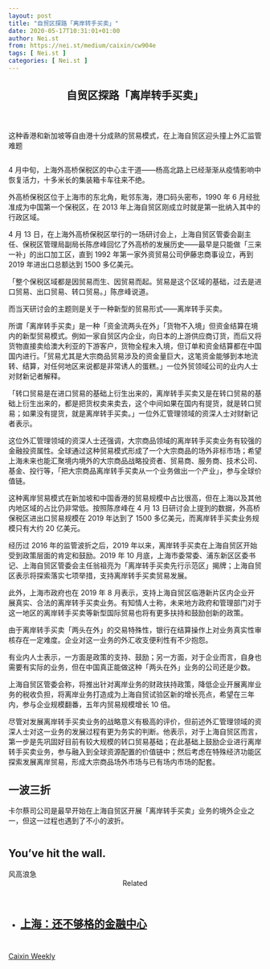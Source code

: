 ```yaml
---
layout: post
title: "自贸区探路「离岸转手买卖」"
date: 2020-05-17T10:31:01+01:00
author: Nei.st
from: https://nei.st/medium/caixin/cw904e
tags: [ Nei.st ]
categories: [ Nei.st ]
---
```


<article class="post-19824 post type-post status-publish format-standard hentry category-caixin" id="post-19824"> <header class="page-header medium Archives"><div class="page-header__image"></div><div class="page-header__content"><h1 class="page-title text-align-center">自贸区探路「离岸转手买卖」</h1></div> </header><div class="entry-content aesop-entry-content" id="post-19824-content"><link as="font" crossorigin="anonymous" href="//cdn.jsdelivr.net/gh/0nd1jyU39XQ/_/glyph/font-face/0uIzqoZjSuJfvSBnvgXTcApMtcVhMcpr.woff" rel="preload" type="font/woff"/><link as="font" crossorigin="anonymous" href="//cdn.jsdelivr.net/gh/0nd1jyU39XQ/_/glyph/font-face/1sTnSLZWDKucPX6SAk.woff" rel="preload" type="font/woff"/><p class="blog-post__description">这种香港和新加坡等自由港十分成熟的贸易模式，在上海自贸区迎头撞上外汇监管难题</p><span id="more-19824"></span><div class="container large img edge"><div class="aspectRatioPlaceholder"><div class="progressiveMedia" data-height="1514" data-width="2000"> <img alt="" class="progressiveMedia-image lazyload" data-src="https://cdn.jsdelivr.net/gh/0nd1jyU39XQ/_/img/1/i7FfLalfm9Mk.jpg" src="https://cdn.jsdelivr.net/gh/0nd1jyU39XQ/_/img/1/i7FfLalfm9Mk.jpg"/></div></div></div><p>4 月中旬，上海外高桥保税区的中心主干道——杨高北路上已经渐渐从疫情影响中恢复活力，十多米长的集装箱卡车往来不绝。</p><p>外高桥保税区位于上海市的东北角，毗邻东海，港口码头密布，1990 年 6 月经批准成为中国第一个保税区，在 2013 年上海自贸区刚成立时就是第一批纳入其中的行政区域。</p><p>4 月 13 日，在上海外高桥保税区举行的一场研讨会上，上海自贸区管委会副主任、保税区管理局副局长陈彦峰回忆了外高桥的发展历史——最早是只能做「三来一补」的出口加工区，直到 1992 年第一家外资贸易公司伊藤忠商事设立，再到 2019 年进出口总额达到 1500 多亿美元。</p><p>「整个保税区域都是因贸易而生、因贸易而起。贸易是这个区域的基础，过去是进口贸易、出口贸易、转口贸易。」陈彦峰说道。</p><p>而当天研讨会的主题则是关于一种新型的贸易形式——离岸转手买卖。</p><div class="code-block code-block-1" style="margin: 8px 0; clear: both;"><div class="container ads_KbHEVhh8Rw"><div class="card card--blog post-sidebar"><div class="card-body"><div class="logo_ngcontent-kty-0"> </div><div class="iframe-blocker U6XAMK63Vh00WqvF2BacIQ"><div class="background-h60B"> </div><div class="WumZiPCS4MeMw4pxQ"> </div></div></div><div class="card-footer"><div class="card-footer-wrapper" layout="row bottom-left"></div></div></div></div></div><p>所谓「离岸转手买卖」是一种「资金流两头在外」「货物不入境」但资金结算在境内的新型贸易模式。例如一家自贸区内企业，向日本的上游供应商订货，而后又将货物直接卖给澳大利亚的下游客户，货物全程未入境，但订单和资金结算都在中国国内进行。「贸易尤其是大宗商品贸易涉及的资金量巨大，这笔资金能够到本地流转、结算，对任何地区来说都是非常诱人的蛋糕。」一位外贸领域公司的业内人士对财新记者解释。</p><p>「转口贸易是在进口贸易的基础上衍生出来的，离岸转手买卖又是在转口贸易的基础上衍生出来的，都是把货权卖来卖去，这个中间如果在国内有提货，就是转口贸易；如果没有提货，就是离岸转手买卖。」一位外汇管理领域的资深人士对财新记者表示。</p><p>这位外汇管理领域的资深人士还强调，大宗商品领域的离岸转手买卖业务有较强的金融投资属性。全球通过这种贸易模式形成了一个大宗商品的场外非标市场；希望上海未来也能汇聚境内境外的大宗商品战略投资者、贸易商、服务商、技术公司、基金、投行等，「把大宗商品离岸转手买卖从一个业务做出一个产业」，参与全球价值链。</p><p>这种离岸贸易模式在新加坡和中国香港的贸易规模中占比很高，但在上海以及其他内地区域的占比仍非常低。按照陈彦峰在 4 月 13 日研讨会上提到的数据，外高桥保税区进出口贸易规模在 2019 年达到了 1500 多亿美元，而离岸转手买卖业务规模只有大约 20 亿美元。</p><p>经历过 2016 年的监管波折之后，2019 年以来，离岸转手买卖在上海自贸区开始受到政策层面的肯定和鼓励。2019 年 10 月底，上海市委常委、浦东新区区委书记、上海自贸区管委会主任翁祖亮为「离岸转手买卖先行示范区」揭牌；上海自贸区表示将探索落实七项举措，支持离岸转手买卖贸易发展。</p><p>此外，上海市政府也在 2019 年 8 月表示，支持上海自贸区临港新片区内企业开展真实、合法的离岸转手买卖业务。有知情人士称，未来地方政府和管理部门对于这一地区的离岸转手买卖等新型国际贸易也将有更多扶持和鼓励创新的政策。</p><div class="code-block code-block-1" style="margin: 8px 0; clear: both;"><div class="container ads_KbHEVhh8Rw"><div class="card card--blog post-sidebar"><div class="card-body"><div class="logo_ngcontent-kty-0"> </div><div class="iframe-blocker U6XAMK63Vh00WqvF2BacIQ"><div class="background-h60B"> </div><div class="WumZiPCS4MeMw4pxQ"> </div></div></div><div class="card-footer"><div class="card-footer-wrapper" layout="row bottom-left"></div></div></div></div></div><p>由于离岸转手买卖「两头在外」的交易特殊性，银行在结算操作上对业务真实性审核存在一定难度。企业对这一业务的外汇收支便利性有不少抱怨。</p><p>有业内人士表示，一方面是政策的支持、鼓励；另一方面，对于企业而言，自身也需要有实际的业务，但在中国真正能做这种「两头在外」业务的公司还是少数。</p><p>上海自贸区管委会称，将推出针对离岸业务的财政扶持政策，降低企业开展离岸业务的税收负担，将离岸业务打造成为上海自贸试验区新的增长亮点，希望在三年内，参与企业规模翻番，五年内贸易规模增长 10 倍。</p><p>尽管对发展离岸转手买卖业务的战略意义有极高的评价，但前述外汇管理领域的资深人士对这一业务的发展过程有更为务实的判断。他表示，对于上海自贸区而言，第一步是先巩固好目前有较大规模的转口贸易基础；在此基础上鼓励企业进行离岸转手买卖业务，参与融入到全球资源配置的价值链中；然后考虑在特殊经济功能区探索发展离岸贸易，形成大宗商品场外市场与已有场内市场的配套。</p><h2>一波三折</h2><p>卡尔蔡司公司是最早开始在上海自贸区开展「离岸转手买卖」业务的境外企业之一，但这一过程也遇到了不小的波折。</p><div class="aesop-content-comp-wrap aesop-content-comp-columns-1" id="aesop-content-component"><div class="container img gfw edge"><div class="BarrierFailsafe__fullBarrier___2bFWd"><div class="aspectRatioPlaceholder nykpaywall"><div class="progressiveMedia" data-height="880" data-width="1040"> <img alt="" class="progressiveMedia-image lazyload" data-src="https://cdn.jsdelivr.net/gh/0nd1jyU39XQ/_/img/1/full-desktop@2x.png" src="https://cdn.jsdelivr.net/gh/0nd1jyU39XQ/_/img/1/full-desktop@2x.png"/></div></div><h1 class="BarrierFailsafe__header___1VGQh">You’ve hit the wall.</h1><div class="BarrierFailsafe__body___2hQxl">风高浪急 <a class="wdAUwEkxSXQjBoQ" href="https://nei.st/medium/j2c6srlbezlceyrdintsxq" rel="noopener noreferrer nofollow" target="_blank"><span class="svgIcon svgIcon--questionMark svgIcon--19px"></span></a></div></div></div></div><section class="jsx-1092709871 collection"> <header class="jsx-1092709871 container"> <span class="jsx-65431776 text-icon text-right size-md spacing-xxtight weight-medium"> <span class="jsx-65431776 text"><span class="jsx-1092709871">Related</span></span></span> </header><ul class="jsx-1092709871 collection-list"><li class="jsx-1092709871"> <section class="jsx-2013367371 container"><div class="jsx-2013367371 content no-cover type-collection"><div class="jsx-2013367371 left"> <a class="jsx-2013367371" href="https://nei.st/medium/economist/the-world-in-2020/the-financial-centre-that-wasnt"><h2 class="jsx-2996311878 sidebar">上海：还不够格的金融中心</h2></a></div></div> </section></li></ul> </section><div class="container qyoLgsBMfk2RyP6PZqEQUQ"><div class="TA9FsqtAclEQEnnC"><a class="q9pBoz6iftkg" href="https://nei.st/medium/caixin?source=cw904"><div class="ISq0AssRMiRdK46s31e1tA"><div class="VBC0sS11TRzyNj7ur4DqLQ"></div></div></a></div></div><div class="code-block code-block-2" style="margin: 8px 0; clear: both;"> <br/><div class="container ads_KbHEVhh8Rw"><div class="card card--blog post-sidebar"><div class="card-body"><div class="logo_ngcontent-kty-0"> </div><div class="iframe-blocker U6XAMK63Vh00WqvF2BacIQ"><div class="background-h60B"> </div><div class="WumZiPCS4MeMw4pxQ"> </div></div></div><div class="card-footer"><div class="card-footer-wrapper" layout="row bottom-left"></div></div></div></div></div></div> <footer class="entry-footer"><div class="categories icon-link"><a href="https://nei.st/category/medium/caixin" rel="category tag">Caixin Weekly</a></div> </footer></article>
